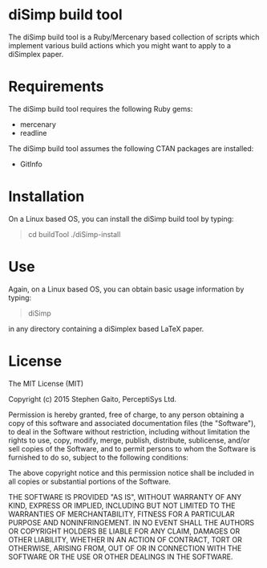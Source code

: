 # diSimp build tool

The diSimp build tool is a Ruby/Mercenary based collection of scripts 
which implement various build actions which you might want to apply to 
a diSimplex paper.

# Requirements

The diSimp build tool requires the following Ruby gems:

* mercenary
* readline

The diSimp build tool assumes the following CTAN packages are installed:

* GitInfo

# Installation

On a Linux based OS, you can install the diSimp build tool by typing:

> cd buildTool
> ./diSimp-install

# Use

Again, on a Linux based OS, you can obtain basic usage information by 
typing:

> diSimp

in any directory containing a diSimplex based LaTeX paper.

# License

The MIT License (MIT)

Copyright (c) 2015 Stephen Gaito, PerceptiSys Ltd.

Permission is hereby granted, free of charge, to any person obtaining a 
copy of this software and associated documentation files (the 
"Software"), to deal in the Software without restriction, including 
without limitation the rights to use, copy, modify, merge, publish, 
distribute, sublicense, and/or sell copies of the Software, and to 
permit persons to whom the Software is furnished to do so, subject to 
the following conditions:

The above copyright notice and this permission notice shall be included 
in all copies or substantial portions of the Software.

THE SOFTWARE IS PROVIDED "AS IS", WITHOUT WARRANTY OF ANY KIND, EXPRESS 
OR IMPLIED, INCLUDING BUT NOT LIMITED TO THE WARRANTIES OF 
MERCHANTABILITY, FITNESS FOR A PARTICULAR PURPOSE AND NONINFRINGEMENT. 
IN NO EVENT SHALL THE AUTHORS OR COPYRIGHT HOLDERS BE LIABLE FOR ANY 
CLAIM, DAMAGES OR OTHER LIABILITY, WHETHER IN AN ACTION OF CONTRACT, 
TORT OR OTHERWISE, ARISING FROM, OUT OF OR IN CONNECTION WITH THE 
SOFTWARE OR THE USE OR OTHER DEALINGS IN THE SOFTWARE.
